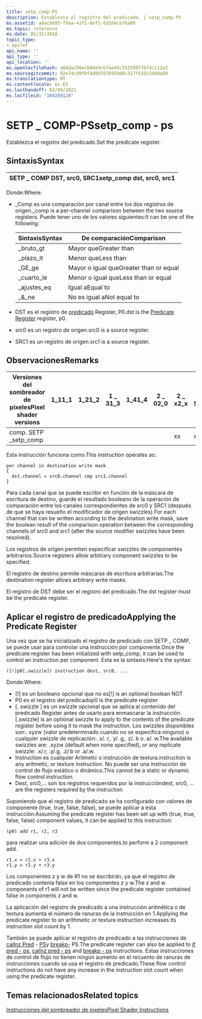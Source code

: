 ```yaml
---
title: setp_comp-PS
description: Establezca el registro del predicado. | setp_comp-PS
ms.assetid: a9acb685-f9aa-41f1-8ef1-6d104cb76a09
ms.topic: reference
ms.date: 05/31/2018
topic_type:
- apiref
api_name: ''
api_type: ''
api_location: ''
ms.openlocfilehash: a68da290ecb04e9cb7ae49c5525997fbf4c112a3
ms.sourcegitcommit: 92e74c99f8f4d097676959d0c317f533c2400a80
ms.translationtype: MT
ms.contentlocale: es-ES
ms.lasthandoff: 03/09/2021
ms.locfileid: "104280128"
---
```

# <a name="setp_comp---ps"></a><span data-ttu-id="7ab64-104">SETP \_ COMP-PS</span><span class="sxs-lookup"><span data-stu-id="7ab64-104">setp\_comp - ps</span></span>

<span data-ttu-id="7ab64-105">Establezca el registro del predicado.</span><span class="sxs-lookup"><span data-stu-id="7ab64-105">Set the predicate register.</span></span>

## <a name="syntax"></a><span data-ttu-id="7ab64-106">Sintaxis</span><span class="sxs-lookup"><span data-stu-id="7ab64-106">Syntax</span></span>



| <span data-ttu-id="7ab64-107">SETP \_ COMP DST, src0, SRC1</span><span class="sxs-lookup"><span data-stu-id="7ab64-107">setp\_comp dst, src0, src1</span></span> |
|----------------------------|



 

<span data-ttu-id="7ab64-108">Donde:</span><span class="sxs-lookup"><span data-stu-id="7ab64-108">Where:</span></span>

-   <span data-ttu-id="7ab64-109">\_Comp es una comparación por canal entre los dos registros de origen.</span><span class="sxs-lookup"><span data-stu-id="7ab64-109">\_comp is a per-channel comparison between the two source registers.</span></span> <span data-ttu-id="7ab64-110">Puede tener uno de los valores siguientes:</span><span class="sxs-lookup"><span data-stu-id="7ab64-110">It can be one of the following:</span></span> 

    | <span data-ttu-id="7ab64-111">Sintaxis</span><span class="sxs-lookup"><span data-stu-id="7ab64-111">Syntax</span></span> | <span data-ttu-id="7ab64-112">De comparación</span><span class="sxs-lookup"><span data-stu-id="7ab64-112">Comparison</span></span>            |
    |--------|-----------------------|
    | <span data-ttu-id="7ab64-113">\_bruto</span><span class="sxs-lookup"><span data-stu-id="7ab64-113">\_gt</span></span>   | <span data-ttu-id="7ab64-114">Mayor que</span><span class="sxs-lookup"><span data-stu-id="7ab64-114">Greater than</span></span>          |
    | <span data-ttu-id="7ab64-115">\_plazo</span><span class="sxs-lookup"><span data-stu-id="7ab64-115">\_lt</span></span>   | <span data-ttu-id="7ab64-116">Menor que</span><span class="sxs-lookup"><span data-stu-id="7ab64-116">Less than</span></span>             |
    | <span data-ttu-id="7ab64-117">\_GE</span><span class="sxs-lookup"><span data-stu-id="7ab64-117">\_ge</span></span>   | <span data-ttu-id="7ab64-118">Mayor o igual que</span><span class="sxs-lookup"><span data-stu-id="7ab64-118">Greater than or equal</span></span> |
    | <span data-ttu-id="7ab64-119">\_cuarto</span><span class="sxs-lookup"><span data-stu-id="7ab64-119">\_le</span></span>   | <span data-ttu-id="7ab64-120">Menor o igual que</span><span class="sxs-lookup"><span data-stu-id="7ab64-120">Less than or equal</span></span>    |
    | <span data-ttu-id="7ab64-121">\_ajustes</span><span class="sxs-lookup"><span data-stu-id="7ab64-121">\_eq</span></span>   | <span data-ttu-id="7ab64-122">Igual a</span><span class="sxs-lookup"><span data-stu-id="7ab64-122">Equal to</span></span>              |
    | <span data-ttu-id="7ab64-123">\_&</span><span class="sxs-lookup"><span data-stu-id="7ab64-123">\_ne</span></span>   | <span data-ttu-id="7ab64-124">No es igual a</span><span class="sxs-lookup"><span data-stu-id="7ab64-124">Not equal to</span></span>          |

    

     

-   <span data-ttu-id="7ab64-125">DST es el registro de [predicado](dx9-graphics-reference-asm-ps-registers-predicate.md) Register, P0.</span><span class="sxs-lookup"><span data-stu-id="7ab64-125">dst is the [Predicate Register](dx9-graphics-reference-asm-ps-registers-predicate.md) register, p0.</span></span>
-   <span data-ttu-id="7ab64-126">src0 es un registro de origen.</span><span class="sxs-lookup"><span data-stu-id="7ab64-126">src0 is a source register.</span></span>
-   <span data-ttu-id="7ab64-127">SRC1 es un registro de origen.</span><span class="sxs-lookup"><span data-stu-id="7ab64-127">src1 is a source register.</span></span>

## <a name="remarks"></a><span data-ttu-id="7ab64-128">Observaciones</span><span class="sxs-lookup"><span data-stu-id="7ab64-128">Remarks</span></span>



| <span data-ttu-id="7ab64-129">Versiones del sombreador de píxeles</span><span class="sxs-lookup"><span data-stu-id="7ab64-129">Pixel shader versions</span></span> | <span data-ttu-id="7ab64-130">1\_1</span><span class="sxs-lookup"><span data-stu-id="7ab64-130">1\_1</span></span> | <span data-ttu-id="7ab64-131">1\_2</span><span class="sxs-lookup"><span data-stu-id="7ab64-131">1\_2</span></span> | <span data-ttu-id="7ab64-132">1 \_ 3</span><span class="sxs-lookup"><span data-stu-id="7ab64-132">1\_3</span></span> | <span data-ttu-id="7ab64-133">1\_4</span><span class="sxs-lookup"><span data-stu-id="7ab64-133">1\_4</span></span> | <span data-ttu-id="7ab64-134">2 \_ 0</span><span class="sxs-lookup"><span data-stu-id="7ab64-134">2\_0</span></span> | <span data-ttu-id="7ab64-135">2 \_ x</span><span class="sxs-lookup"><span data-stu-id="7ab64-135">2\_x</span></span> | <span data-ttu-id="7ab64-136">2 \_ SW</span><span class="sxs-lookup"><span data-stu-id="7ab64-136">2\_sw</span></span> | <span data-ttu-id="7ab64-137">3 \_ 0</span><span class="sxs-lookup"><span data-stu-id="7ab64-137">3\_0</span></span> | <span data-ttu-id="7ab64-138">3 \_ SW</span><span class="sxs-lookup"><span data-stu-id="7ab64-138">3\_sw</span></span> |
|-----------------------|------|------|------|------|------|------|-------|------|-------|
| <span data-ttu-id="7ab64-139">comp. SETP \_</span><span class="sxs-lookup"><span data-stu-id="7ab64-139">setp\_comp</span></span>            |      |      |      |      |      | <span data-ttu-id="7ab64-140">x</span><span class="sxs-lookup"><span data-stu-id="7ab64-140">x</span></span>    | <span data-ttu-id="7ab64-141">x</span><span class="sxs-lookup"><span data-stu-id="7ab64-141">x</span></span>     | <span data-ttu-id="7ab64-142">x</span><span class="sxs-lookup"><span data-stu-id="7ab64-142">x</span></span>    | <span data-ttu-id="7ab64-143">x</span><span class="sxs-lookup"><span data-stu-id="7ab64-143">x</span></span>     |



 

<span data-ttu-id="7ab64-144">Esta instrucción funciona como:</span><span class="sxs-lookup"><span data-stu-id="7ab64-144">This instruction operates as:</span></span>


```
per channel in destination write mask
{
  dst.channel = src0.channel cmp src1.channel
}
```



<span data-ttu-id="7ab64-145">Para cada canal que se puede escribir en función de la máscara de escritura de destino, guarde el resultado booleano de la operación de comparación entre los canales correspondientes de src0 y SRC1 (después de que se haya resuelto el modificador de origen swizzles).</span><span class="sxs-lookup"><span data-stu-id="7ab64-145">For each channel that can be written according to the destination write mask, save the boolean result of the comparison operation between the corresponding channels of src0 and src1 (after the source modifier swizzles have been resolved).</span></span>

<span data-ttu-id="7ab64-146">Los registros de origen permiten especificar swizzles de componentes arbitrarios.</span><span class="sxs-lookup"><span data-stu-id="7ab64-146">Source registers allow arbitrary component swizzles to be specified.</span></span>

<span data-ttu-id="7ab64-147">El registro de destino permite máscaras de escritura arbitrarias.</span><span class="sxs-lookup"><span data-stu-id="7ab64-147">The destination register allows arbitrary write masks.</span></span>

<span data-ttu-id="7ab64-148">El registro de DST debe ser el registro del predicado.</span><span class="sxs-lookup"><span data-stu-id="7ab64-148">The dst register must be the predicate register.</span></span>

## <a name="applying-the-predicate-register"></a><span data-ttu-id="7ab64-149">Aplicar el registro de predicado</span><span class="sxs-lookup"><span data-stu-id="7ab64-149">Applying the Predicate Register</span></span>

<span data-ttu-id="7ab64-150">Una vez que se ha inicializado el registro de predicado con SETP \_ COMP, se puede usar para controlar una instrucción por componente.</span><span class="sxs-lookup"><span data-stu-id="7ab64-150">Once the predicate register has been initialized with setp\_comp, it can be used to control an instruction per component.</span></span> <span data-ttu-id="7ab64-151">Esta es la sintaxis:</span><span class="sxs-lookup"><span data-stu-id="7ab64-151">Here's the syntax:</span></span>


```
([!]p0[.swizzle]) instruction dest, src0, ...
```



<span data-ttu-id="7ab64-152">Donde:</span><span class="sxs-lookup"><span data-stu-id="7ab64-152">Where:</span></span>

-   <span data-ttu-id="7ab64-153">\[!\] es un booleano opcional que no es</span><span class="sxs-lookup"><span data-stu-id="7ab64-153">\[!\] is an optional boolean NOT</span></span>
-   <span data-ttu-id="7ab64-154">P0 es el registro del predicado</span><span class="sxs-lookup"><span data-stu-id="7ab64-154">p0 is the predicate register</span></span>
-   <span data-ttu-id="7ab64-155">\[. swizzle \] es un swizzle opcional que se aplica al contenido del predicado Register antes de usarlo para enmascarar la instrucción.</span><span class="sxs-lookup"><span data-stu-id="7ab64-155">\[.swizzle\] is an optional swizzle to apply to the contents of the predicate register before using it to mask the instruction.</span></span> <span data-ttu-id="7ab64-156">Los swizzles disponibles son:. xyzw (valor predeterminado cuando no se especifica ninguno) o cualquier swizzle de replicación:. x/. r,. y/. g,. z/. b o. a/. w.</span><span class="sxs-lookup"><span data-stu-id="7ab64-156">The available swizzles are: .xyzw (default when none specified), or any replicate swizzle: .x/.r, .y/.g, .z/.b or .a/.w.</span></span>
-   <span data-ttu-id="7ab64-157">Instruction es cualquier Aritmetic o instrucción de textura.</span><span class="sxs-lookup"><span data-stu-id="7ab64-157">instruction is any aritmetic, or texture instruction.</span></span> <span data-ttu-id="7ab64-158">No puede ser una instrucción de control de flujo estático o dinámico.</span><span class="sxs-lookup"><span data-stu-id="7ab64-158">This cannot be a static or dynamic flow control instruction.</span></span>
-   <span data-ttu-id="7ab64-159">Dest, src0,... son los registros requeridos por la instrucción</span><span class="sxs-lookup"><span data-stu-id="7ab64-159">dest, src0, ... are the registers required by the instruction</span></span>

<span data-ttu-id="7ab64-160">Suponiendo que el registro de predicado se ha configurado con valores de componente (true, true, false, false), se puede aplicar a esta instrucción:</span><span class="sxs-lookup"><span data-stu-id="7ab64-160">Assuming the predicate register has been set up with (true, true, false, false) component values, it can be applied to this instruction:</span></span>


```
(p0) add r1, r2, r3
```



<span data-ttu-id="7ab64-161">para realizar una adición de dos componentes.</span><span class="sxs-lookup"><span data-stu-id="7ab64-161">to perform a 2 component add.</span></span>


```
r1.x = r2.x + r3.x
r1.y = r2.y + r3.y
```



<span data-ttu-id="7ab64-162">Los componentes z y w de R1 no se escribirán, ya que el registro de predicado contenía false en los componentes z y w.</span><span class="sxs-lookup"><span data-stu-id="7ab64-162">The z and w components of r1 will not be written since the predicate register contained false in components z and w.</span></span>

<span data-ttu-id="7ab64-163">La aplicación del registro de predicado a una instrucción aritmética o de textura aumenta el número de ranuras de la instrucción en 1.</span><span class="sxs-lookup"><span data-stu-id="7ab64-163">Applying the predicate register to an arithmetic or texture instruction increases its instruction slot count by 1.</span></span>

<span data-ttu-id="7ab64-164">También se puede aplicar el registro de predicado a las instrucciones de [callnz Pred](callnz-pred---ps.md) - [PS](if-pred---ps.md)y [breakp-](break-p---ps.md) PS.</span><span class="sxs-lookup"><span data-stu-id="7ab64-164">The predicate register can also be applied to [if pred - ps](if-pred---ps.md), [callnz pred - ps](callnz-pred---ps.md) and [breakp - ps](break-p---ps.md) instructions.</span></span> <span data-ttu-id="7ab64-165">Estas instrucciones de control de flujo no tienen ningún aumento en el recuento de ranuras de instrucciones cuando se usa el registro de predicado.</span><span class="sxs-lookup"><span data-stu-id="7ab64-165">These flow control instructions do not have any increase in the instruction slot count when using the predicate register.</span></span>

## <a name="related-topics"></a><span data-ttu-id="7ab64-166">Temas relacionados</span><span class="sxs-lookup"><span data-stu-id="7ab64-166">Related topics</span></span>

<dl> <dt>

[<span data-ttu-id="7ab64-167">Instrucciones del sombreador de píxeles</span><span class="sxs-lookup"><span data-stu-id="7ab64-167">Pixel Shader Instructions</span></span>](dx9-graphics-reference-asm-ps-instructions.md)
</dt> </dl>

 

 




